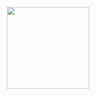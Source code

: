 <div align="center">
  <a href="#">
    <img src="https://tanjeffreyz-github-overview.herokuapp.com/?" width="192px" height="192px" />
  </a>
</div>
